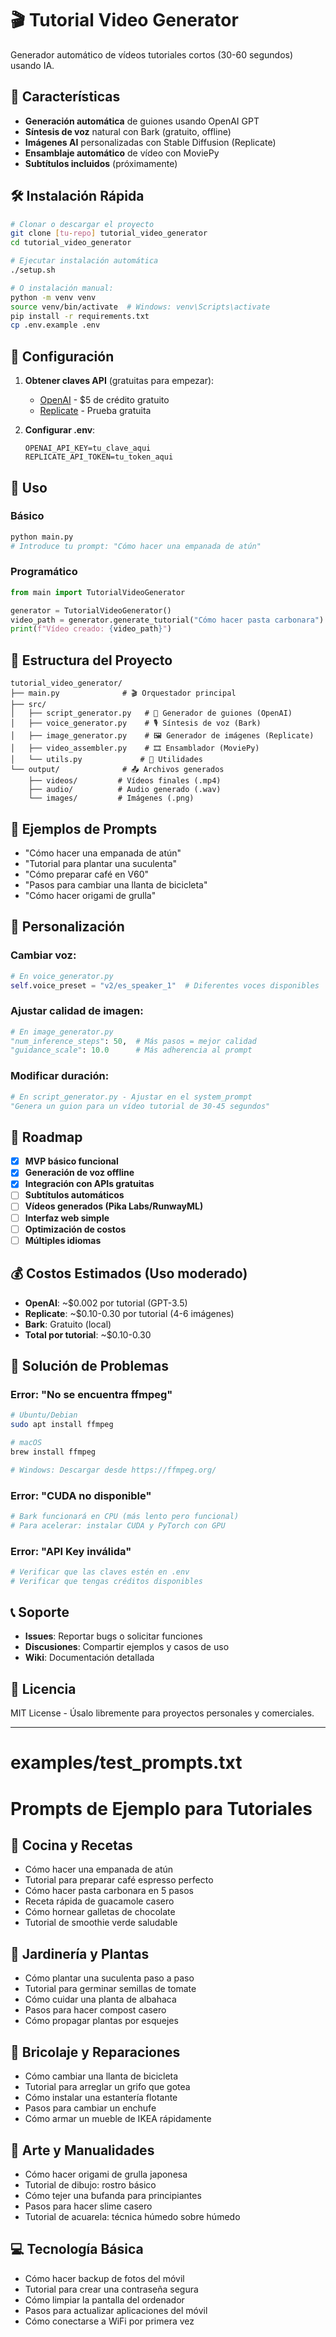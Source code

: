 # 🎬 Tutorial Video Generator

Generador automático de vídeos tutoriales cortos (30-60 segundos) usando IA.

## 🚀 Características

- **Generación automática** de guiones usando OpenAI GPT
- **Síntesis de voz** natural con Bark (gratuito, offline)
- **Imágenes AI** personalizadas con Stable Diffusion (Replicate)
- **Ensamblaje automático** de vídeo con MoviePy
- **Subtítulos incluidos** (próximamente)

## 🛠️ Instalación Rápida

```bash
# Clonar o descargar el proyecto
git clone [tu-repo] tutorial_video_generator
cd tutorial_video_generator

# Ejecutar instalación automática
./setup.sh

# O instalación manual:
python -m venv venv
source venv/bin/activate  # Windows: venv\Scripts\activate
pip install -r requirements.txt
cp .env.example .env
```

## 🔑 Configuración

1. **Obtener claves API** (gratuitas para empezar):
   - [OpenAI](https://platform.openai.com/api-keys) - $5 de crédito gratuito
   - [Replicate](https://replicate.com/account/api-tokens) - Prueba gratuita

2. **Configurar .env**:
   ```env
   OPENAI_API_KEY=tu_clave_aqui
   REPLICATE_API_TOKEN=tu_token_aqui
   ```

## 🎯 Uso

### Básico
```bash
python main.py
# Introduce tu prompt: "Cómo hacer una empanada de atún"
```

### Programático
```python
from main import TutorialVideoGenerator

generator = TutorialVideoGenerator()
video_path = generator.generate_tutorial("Cómo hacer pasta carbonara")
print(f"Vídeo creado: {video_path}")
```

## 📁 Estructura del Proyecto

```
tutorial_video_generator/
├── main.py              # 🎬 Orquestador principal
├── src/
│   ├── script_generator.py   # 📝 Generador de guiones (OpenAI)
│   ├── voice_generator.py    # 🎙️ Síntesis de voz (Bark)
│   ├── image_generator.py    # 🖼️ Generador de imágenes (Replicate)
│   ├── video_assembler.py    # 🎞️ Ensamblador (MoviePy)
│   └── utils.py             # 🔧 Utilidades
└── output/              # 📤 Archivos generados
    ├── videos/         # Vídeos finales (.mp4)
    ├── audio/          # Audio generado (.wav)
    └── images/         # Imágenes (.png)
```

## 🎨 Ejemplos de Prompts

- "Cómo hacer una empanada de atún"
- "Tutorial para plantar una suculenta"
- "Cómo preparar café en V60"
- "Pasos para cambiar una llanta de bicicleta"
- "Cómo hacer origami de grulla"

## 🔧 Personalización

### Cambiar voz:
```python
# En voice_generator.py
self.voice_preset = "v2/es_speaker_1"  # Diferentes voces disponibles
```

### Ajustar calidad de imagen:
```python
# En image_generator.py
"num_inference_steps": 50,  # Más pasos = mejor calidad
"guidance_scale": 10.0      # Más adherencia al prompt
```

### Modificar duración:
```python
# En script_generator.py - Ajustar en el system_prompt
"Genera un guion para un vídeo tutorial de 30-45 segundos"
```

## 🚀 Roadmap

- [x] **MVP básico funcional**
- [x] **Generación de voz offline**
- [x] **Integración con APIs gratuitas**
- [ ] **Subtítulos automáticos**
- [ ] **Vídeos generados (Pika Labs/RunwayML)**
- [ ] **Interfaz web simple**
- [ ] **Optimización de costos**
- [ ] **Múltiples idiomas**

## 💰 Costos Estimados (Uso moderado)

- **OpenAI**: ~$0.002 por tutorial (GPT-3.5)
- **Replicate**: ~$0.10-0.30 por tutorial (4-6 imágenes)
- **Bark**: Gratuito (local)
- **Total por tutorial**: ~$0.10-0.30

## 🛟 Solución de Problemas

### Error: "No se encuentra ffmpeg"
```bash
# Ubuntu/Debian
sudo apt install ffmpeg

# macOS
brew install ffmpeg

# Windows: Descargar desde https://ffmpeg.org/
```

### Error: "CUDA no disponible"
```python
# Bark funcionará en CPU (más lento pero funcional)
# Para acelerar: instalar CUDA y PyTorch con GPU
```

### Error: "API Key inválida"
```bash
# Verificar que las claves estén en .env
# Verificar que tengas créditos disponibles
```

## 📞 Soporte

- **Issues**: Reportar bugs o solicitar funciones
- **Discusiones**: Compartir ejemplos y casos de uso
- **Wiki**: Documentación detallada

## 📄 Licencia

MIT License - Úsalo libremente para proyectos personales y comerciales.

---

# examples/test_prompts.txt
# Prompts de Ejemplo para Tutoriales

## 🍳 Cocina y Recetas
- Cómo hacer una empanada de atún
- Tutorial para preparar café espresso perfecto
- Cómo hacer pasta carbonara en 5 pasos
- Receta rápida de guacamole casero
- Cómo hornear galletas de chocolate
- Tutorial de smoothie verde saludable

## 🌱 Jardinería y Plantas
- Cómo plantar una suculenta paso a paso
- Tutorial para germinar semillas de tomate
- Cómo cuidar una planta de albahaca
- Pasos para hacer compost casero
- Cómo propagar plantas por esquejes

## 🔧 Bricolaje y Reparaciones
- Cómo cambiar una llanta de bicicleta
- Tutorial para arreglar un grifo que gotea
- Cómo instalar una estantería flotante
- Pasos para cambiar un enchufe
- Cómo armar un mueble de IKEA rápidamente

## 🎨 Arte y Manualidades
- Cómo hacer origami de grulla japonesa
- Tutorial de dibujo: rostro básico
- Cómo tejer una bufanda para principiantes
- Pasos para hacer slime casero
- Tutorial de acuarela: técnica húmedo sobre húmedo

## 💻 Tecnología Básica
- Cómo hacer backup de fotos del móvil
- Tutorial para crear una contraseña segura
- Cómo limpiar la pantalla del ordenador
- Pasos para actualizar aplicaciones del móvil
- Cómo conectarse a WiFi por primera vez
